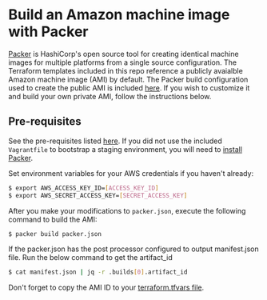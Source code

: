 # Build an Amazon machine image with Packer

[Packer](https://www.packer.io/intro/index.html) is HashiCorp's open source tool 
for creating identical machine images for multiple platforms from a single 
source configuration. The Terraform templates included in this repo reference a 
publicly avaialble Amazon machine image (AMI) by default. The Packer build 
configuration used to create the public AMI is included [here](./packer.json). 
If you wish to customize it and build your own private AMI, follow the 
instructions below.

## Pre-requisites

See the pre-requisites listed [here](../../README.md). If you did not use the 
included `Vagrantfile` to bootstrap a staging environment, you will need to 
[install Packer](https://www.packer.io/intro/getting-started/install.html).

Set environment variables for your AWS credentials if you haven't already:

```bash
$ export AWS_ACCESS_KEY_ID=[ACCESS_KEY_ID]
$ export AWS_SECRET_ACCESS_KEY=[SECRET_ACCESS_KEY]
```

After you make your modifications to `packer.json`, execute the following 
command to build the AMI:

```bash
$ packer build packer.json
```

If the packer.json has the post processor configured to output manifest.json file.  Run the below command to get the artifact_id
```bash
$ cat manifest.json | jq -r .builds[0].artifact_id 
```

Don't forget to copy the AMI ID to your [terraform.tfvars file](../env/us-east/terraform.tfvars).

